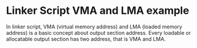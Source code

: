 # Linker Script VMA and LMA example

In linker script, VMA (virtual memory address) and LMA (loaded memory address)
is a basic concept about output section address. Every loadable or allocatable
output section has two address, that is VMA and LMA.

